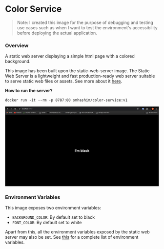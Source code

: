 # Color Service

> Note: I created this image for the purpose of debugging and testing use cases such as when I want to test the environment's accessibility before deploying the actual application. 

### Overview
A static web server displaying a simple html page with a colored background. 

This image has been built upon the static-web-server image. The Static Web Server is a lightweight and fast production-ready web server suitable to serve static web files or assets. See more about it [here](https://static-web-server.net/).

**How to run the server?**
```
docker run -it --rm -p 8787:80 smhashim/color-service:v1
```

![image](./screenshots/screenshot-1.png)

### Environment Variables

This image exposes two environment variables:

- `BACKGROUND_COLOR`: By default set to black
- `FONT_COLOR`: By default set to white

Apart from this, all the environment variables exposed by the static web server may also be set. See [this](https://static-web-server.net/configuration/environment-variables/) for a complete list of environment variables.